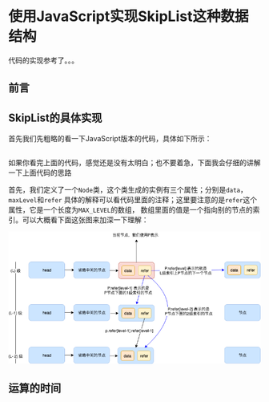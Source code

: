 # 使用JavaScript实现SkipList这种数据结构

代码的实现参考了。。。

## 前言

## SkipList的具体实现
首先我们先粗略的看一下JavaScript版本的代码，具体如下所示：
```javascript
```
如果你看完上面的代码，感觉还是没有太明白；也不要着急，下面我会仔细的讲解一下上面代码的思路

首先，我们定义了一个`Node`类，这个类生成的实例有三个属性；分别是`data`，`maxLevel`和`refer`
具体的解释可以看代码里面的注释；这里要注意的是`refer`这个属性，它是一个长度为`MAX_LEVEL`的数组，
数组里面的值是一个指向别的节点的索引。可以大概看下面这张图来加深一下理解：

![](images/sl_1.png)

## 运算的时间


